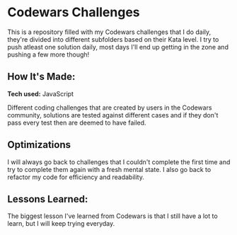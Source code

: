 # Codewars Challenges
This is a repository filled with my Codewars challenges that I do daily, they're divided into different subfolders based on their Kata level. I try to push atleast one solution daily, most days I'll end up getting in the zone and pushing a few more though! 

## How It's Made:

**Tech used:** JavaScript

Different coding challenges that are created by users in the Codewars community, solutions are tested against different cases and if they don't pass every test then are deemed to have failed.

## Optimizations

I will always go back to challenges that I couldn't complete the first time and try to complete them again with a fresh mental state. I also go back to refactor my code for efficiency and readability.

## Lessons Learned:

The biggest lesson I've learned from Codewars is that I still have a lot to learn, but I will keep trying everyday.
